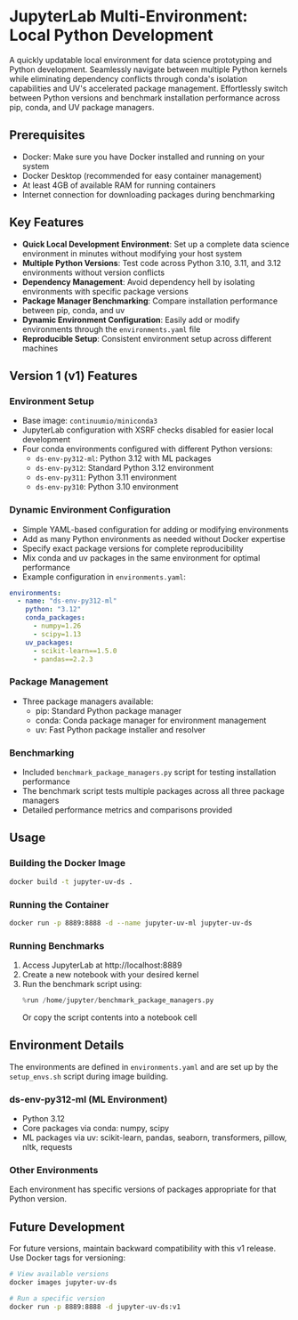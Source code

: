 # JupyterLab Multi-Environment: Local Python Development

A quickly updatable local environment for data science prototyping and Python development. Seamlessly navigate between multiple Python kernels while eliminating dependency conflicts through conda's isolation capabilities and UV's accelerated package management. Effortlessly switch between Python versions and benchmark installation performance across pip, conda, and UV package managers.

## Prerequisites

- Docker: Make sure you have Docker installed and running on your system
- Docker Desktop (recommended for easy container management)
- At least 4GB of available RAM for running containers
- Internet connection for downloading packages during benchmarking

## Key Features

- **Quick Local Development Environment**: Set up a complete data science environment in minutes without modifying your host system
- **Multiple Python Versions**: Test code across Python 3.10, 3.11, and 3.12 environments without version conflicts
- **Dependency Management**: Avoid dependency hell by isolating environments with specific package versions
- **Package Manager Benchmarking**: Compare installation performance between pip, conda, and uv
- **Dynamic Environment Configuration**: Easily add or modify environments through the `environments.yaml` file
- **Reproducible Setup**: Consistent environment setup across different machines

## Version 1 (v1) Features

### Environment Setup
- Base image: `continuumio/miniconda3`
- JupyterLab configuration with XSRF checks disabled for easier local development
- Four conda environments configured with different Python versions:
  - `ds-env-py312-ml`: Python 3.12 with ML packages
  - `ds-env-py312`: Standard Python 3.12 environment
  - `ds-env-py311`: Python 3.11 environment
  - `ds-env-py310`: Python 3.10 environment

### Dynamic Environment Configuration
- Simple YAML-based configuration for adding or modifying environments
- Add as many Python environments as needed without Docker expertise
- Specify exact package versions for complete reproducibility
- Mix conda and uv packages in the same environment for optimal performance
- Example configuration in `environments.yaml`:
```yaml
environments:
  - name: "ds-env-py312-ml"
    python: "3.12"
    conda_packages:
      - numpy=1.26
      - scipy=1.13
    uv_packages:
      - scikit-learn==1.5.0
      - pandas==2.2.3
```

### Package Management
- Three package managers available:
  - pip: Standard Python package manager
  - conda: Conda package manager for environment management
  - uv: Fast Python package installer and resolver

### Benchmarking
- Included `benchmark_package_managers.py` script for testing installation performance
- The benchmark script tests multiple packages across all three package managers
- Detailed performance metrics and comparisons provided

## Usage

### Building the Docker Image
```bash
docker build -t jupyter-uv-ds .
```

### Running the Container
```bash
docker run -p 8889:8888 -d --name jupyter-uv-ml jupyter-uv-ds
```

### Running Benchmarks
1. Access JupyterLab at http://localhost:8889
2. Create a new notebook with your desired kernel
3. Run the benchmark script using:
   ```python
   %run /home/jupyter/benchmark_package_managers.py
   ```
   Or copy the script contents into a notebook cell

## Environment Details

The environments are defined in `environments.yaml` and are set up by the `setup_envs.sh` script during image building.

### ds-env-py312-ml (ML Environment)
- Python 3.12
- Core packages via conda: numpy, scipy
- ML packages via uv: scikit-learn, pandas, seaborn, transformers, pillow, nltk, requests

### Other Environments
Each environment has specific versions of packages appropriate for that Python version.

## Future Development

For future versions, maintain backward compatibility with this v1 release. Use Docker tags for versioning:

```bash
# View available versions
docker images jupyter-uv-ds

# Run a specific version
docker run -p 8889:8888 -d jupyter-uv-ds:v1
```
